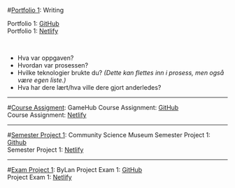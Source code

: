 #[Portfolio 1](https://cdn.discordapp.com/attachments/872021496938254376/981105929779040276/kickoff.pdf): Writing

Portfolio 1: [GitHub](https://github.com/siljeangelvik/demo-290921) <br>
Portfolio 1: [Netlify](https://angelvik.dev/) <br>

<br>

- Hva var oppgaven?
- Hvordan var prosessen?
- Hvilke teknologier brukte du? _(Dette kan flettes inn i prosess, men også være egen liste.)_
- Hva har dere lært/hva ville dere gjort anderledes?

---


#[Course Assigment](https://cloudplayer-eu.bravais.com/preview?p=kRTsMajAj4PrGZy5Sgp1gf6f0DZsjMMOZqafYdE3WuXQ9hYhvgzZMTlfH3hXCs4vDAel0m1nylLnUliVB5d/vGQtTeuS5X%20L5sFlGgE7ssUM0U5AluDe7FoJGXU4VRRKSYS0JsBIjaEL4egUXyxNNQ2FiEb60L5Z5PL73Fdd3sC91V3T/lCluNQWkb8ylM/xWhhGBU5P9rXvHM3tPmoR13xsGVVc3UKqZHkeQZm6b3u%20tE8/eUCR/pm9vSvXQL5g/THC1SFMOu6Vj3mZ6cMB0Rg3usameyOAIiziDFYtTCoqMAsIqaBWIm0CUSpxUnNH5q21qj0DwngeDCnB8KxBiIATyKFnwgqREwBZV2/hBJaufUYREUXPW1Ibmz6kT1OUcKZ5p%20QoG9QfkcEVEVauE9LWs82sSr6LmlIsYFeha8rh0DdbQazJ2H91CWmjBnOdPLqtNkpLtaMBALYt5GXiX6Ni%20koUi5ujITzs6mXEFbh40eiff1lRNBxCiLHy7QGw7LPpSnu22qJB8ySV1vmq4mJoqwB29uzxurnQ3kJvzfBQVlx1eUJDAztmX2A2K45CGXjDiM1bY5Q0uVnMO9JyApT4NWfDwcdylKwvNEH8jbbyVtlN/GhJxp85KpOn3S25Givl%20HAEQfsyZsiWp4gjYMi9z%20TNak6SM6ky/AtT8pfep2IUgofY7WOtq/emIVQEFvnmQOSUxg9T6UbUCRg2ljdLPTyDpTM3%20iH1OUR5i7dzFksewlRtgwY95pB52cejUVQpKDuRlfQSWrm4jqQhGj16iDEhiFP8GA0SzIxqVqy0%20b/edaZQoDm8sThjJUMLM6ky/AtT8pe%204Cs6yid0KHD0VAlLE7JmAqpquHNDxDMdQeGILvljJ5xa47GFWJhWYcWVeLN47nYMjrkruxKjrzOpMvwLU/KXztVTSUr2w5BaosayiigVFS/KAfaLFcb5xlLCeDBOX1Ug23wzJFB/MN4G7Dx4QSlTcPRUCUsTsmY5cGuWBIgDicikfFtCPvARt6AXMmSIgB7cOhD7D2459MRcv6lHDlir&lastCDSsessionCheck=1654768973255): GameHub
Course Assignment: [GitHub](https://github.com/siljeangelvik/gamehub-caas) <br>
Course Assignment: [Netlify](https://gamehub-course-assignment.netlify.app/index.html)






---

#[Semester Project 1](https://cdn.discordapp.com/attachments/872021496938254376/968442625642352690/README.pdf): Community Science Museum
Semester Project 1: [Github](https://github.com/siljeangelvik/science-museum) <br>
Semester Project 1: [Netlify](https://semesterproject-exam.netlify.app/)


---

#[Exam Project 1](https://cdn.discordapp.com/attachments/872021496938254376/968442625642352690/README.pdf): ByLan
Project Exam 1: [GitHub](https://github.com/siljeangelvik/bylan-exam) <br>
Project Exam 1: [Netlify](https://exam1-bylan.netlify.app/index.html)